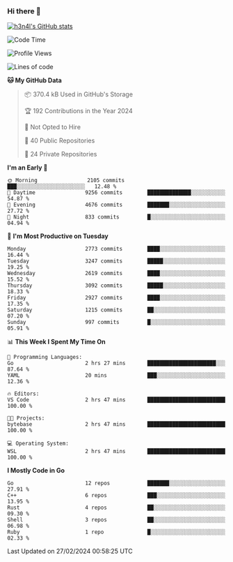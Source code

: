 ### Hi there 👋

[![h3n4l's GitHub stats](https://github-readme-stats.vercel.app/api?username=h3n4l&count_private=true&show_icons=true&theme=radical)](https://github.com/h3n4l/github-readme-stats)

<!--START_SECTION:waka-->
![Code Time](http://img.shields.io/badge/Code%20Time-1%2C839%20hrs%205%20mins-blue)

![Profile Views](http://img.shields.io/badge/Profile%20Views-0-blue)

![Lines of code](https://img.shields.io/badge/From%20Hello%20World%20I%27ve%20Written-4.9%20million%20lines%20of%20code-blue)

**🐱 My GitHub Data** 

> 📦 370.4 kB Used in GitHub's Storage 
 > 
> 🏆 192 Contributions in the Year 2024
 > 
> 🚫 Not Opted to Hire
 > 
> 📜 40 Public Repositories 
 > 
> 🔑 24 Private Repositories 
 > 
**I'm an Early 🐤** 

```text
🌞 Morning                2105 commits        ███░░░░░░░░░░░░░░░░░░░░░░   12.48 % 
🌆 Daytime                9256 commits        ██████████████░░░░░░░░░░░   54.87 % 
🌃 Evening                4676 commits        ███████░░░░░░░░░░░░░░░░░░   27.72 % 
🌙 Night                  833 commits         █░░░░░░░░░░░░░░░░░░░░░░░░   04.94 % 
```
📅 **I'm Most Productive on Tuesday** 

```text
Monday                   2773 commits        ████░░░░░░░░░░░░░░░░░░░░░   16.44 % 
Tuesday                  3247 commits        █████░░░░░░░░░░░░░░░░░░░░   19.25 % 
Wednesday                2619 commits        ████░░░░░░░░░░░░░░░░░░░░░   15.52 % 
Thursday                 3092 commits        █████░░░░░░░░░░░░░░░░░░░░   18.33 % 
Friday                   2927 commits        ████░░░░░░░░░░░░░░░░░░░░░   17.35 % 
Saturday                 1215 commits        ██░░░░░░░░░░░░░░░░░░░░░░░   07.20 % 
Sunday                   997 commits         █░░░░░░░░░░░░░░░░░░░░░░░░   05.91 % 
```


📊 **This Week I Spent My Time On** 

```text
💬 Programming Languages: 
Go                       2 hrs 27 mins       ██████████████████████░░░   87.64 % 
YAML                     20 mins             ███░░░░░░░░░░░░░░░░░░░░░░   12.36 % 

🔥 Editors: 
VS Code                  2 hrs 47 mins       █████████████████████████   100.00 % 

🐱‍💻 Projects: 
bytebase                 2 hrs 47 mins       █████████████████████████   100.00 % 

💻 Operating System: 
WSL                      2 hrs 47 mins       █████████████████████████   100.00 % 
```

**I Mostly Code in Go** 

```text
Go                       12 repos            ███████░░░░░░░░░░░░░░░░░░   27.91 % 
C++                      6 repos             ███░░░░░░░░░░░░░░░░░░░░░░   13.95 % 
Rust                     4 repos             ██░░░░░░░░░░░░░░░░░░░░░░░   09.30 % 
Shell                    3 repos             ██░░░░░░░░░░░░░░░░░░░░░░░   06.98 % 
Ruby                     1 repo              █░░░░░░░░░░░░░░░░░░░░░░░░   02.33 % 
```




 Last Updated on 27/02/2024 00:58:25 UTC
<!--END_SECTION:waka-->

